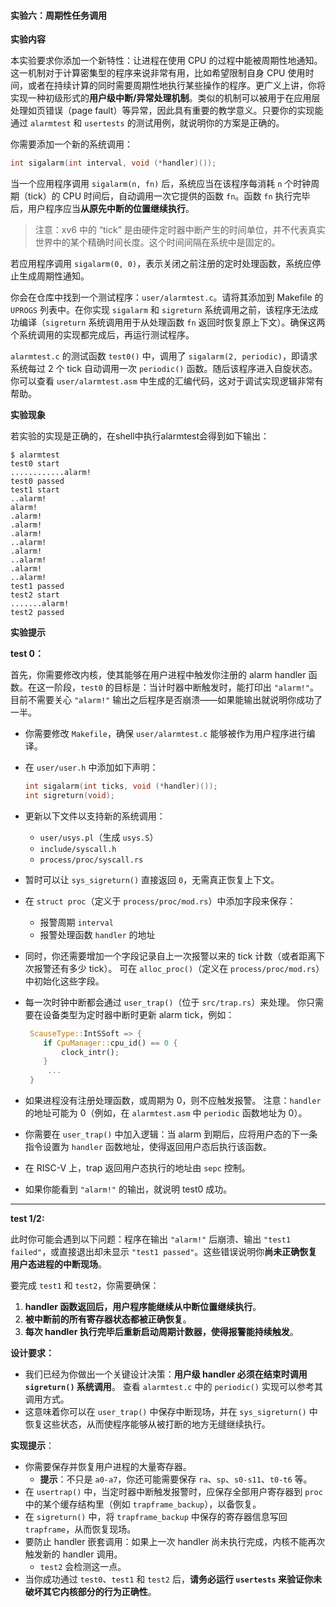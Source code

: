 #### 实验六：周期性任务调用

**实验内容**

本实验要求你添加一个新特性：让进程在使用 CPU 的过程中能被周期性地通知。这一机制对于计算密集型的程序来说非常有用，比如希望限制自身 CPU 使用时间，或者在持续计算的同时需要周期性地执行某些操作的程序。更广义上讲，你将实现一种初级形式的**用户级中断/异常处理机制**。类似的机制可以被用于在应用层处理如页错误（page fault）等异常，因此具有重要的教学意义。只要你的实现能通过 `alarmtest` 和 `usertests` 的测试用例，就说明你的方案是正确的。

你需要添加一个新的系统调用：

```c
int sigalarm(int interval, void (*handler)());
```

当一个应用程序调用 `sigalarm(n, fn)` 后，系统应当在该程序每消耗 `n` 个时钟周期（tick）的 CPU 时间后，自动调用一次它提供的函数 `fn`。函数 `fn` 执行完毕后，用户程序应当**从原先中断的位置继续执行**。

> 注意：xv6 中的 “tick” 是由硬件定时器中断产生的时间单位，并不代表真实世界中的某个精确时间长度。这个时间间隔在系统中是固定的。

若应用程序调用 `sigalarm(0, 0)`，表示关闭之前注册的定时处理函数，系统应停止生成周期性通知。

你会在仓库中找到一个测试程序：`user/alarmtest.c`。请将其添加到 Makefile 的 `UPROGS` 列表中。在你实现 `sigalarm` 和 `sigreturn` 系统调用之前，该程序无法成功编译（`sigreturn` 系统调用用于从处理函数 `fn` 返回时恢复原上下文）。确保这两个系统调用的实现都完成后，再运行测试程序。

`alarmtest.c` 的测试函数 `test0()` 中，调用了 `sigalarm(2, periodic)`，即请求系统每过 2 个 tick 自动调用一次 `periodic()` 函数。随后该程序进入自旋状态。你可以查看 `user/alarmtest.asm` 中生成的汇编代码，这对于调试实现逻辑非常有帮助。

**实验现象**

若实验的实现是正确的，在shell中执行alarmtest会得到如下输出：

```
$ alarmtest
test0 start
............alarm!
test0 passed
test1 start
..alarm!
alarm!
.alarm!
.alarm!
.alarm!
..alarm!
.alarm!
..alarm!
.alarm!
..alarm!
test1 passed
test2 start
.......alarm!
test2 passed
```

**实验提示**

**test 0：**

首先，你需要修改内核，使其能够在用户进程中触发你注册的 alarm handler 函数。在这一阶段，`test0` 的目标是：当计时器中断触发时，能打印出 `"alarm!"`。目前不需要关心 `"alarm!"` 输出之后程序是否崩溃——如果能输出就说明你成功了一半。

- 你需要修改 `Makefile`，确保 `user/alarmtest.c` 能够被作为用户程序进行编译。

- 在 `user/user.h` 中添加如下声明：

  ```c
  int sigalarm(int ticks, void (*handler)());
  int sigreturn(void);
  ```

- 更新以下文件以支持新的系统调用：

  - `user/usys.pl`（生成 `usys.S`）
  - `include/syscall.h`
  - `process/proc/syscall.rs`

- 暂时可以让 `sys_sigreturn()` 直接返回 `0`，无需真正恢复上下文。

- 在 `struct proc`（定义于 `process/proc/mod.rs`）中添加字段来保存：

  - 报警周期 `interval`
  - 报警处理函数 `handler` 的地址

- 同时，你还需要增加一个字段记录自上一次报警以来的 tick 计数（或者距离下次报警还有多少 tick）。
   可在 `alloc_proc()`（定义在 `process/proc/mod.rs`）中初始化这些字段。

- 每一次时钟中断都会通过 `user_trap()`（位于 `src/trap.rs`）来处理。
   你只需要在设备类型为定时器中断时更新 alarm tick，例如：

  ```rust
   ScauseType::IntSSoft => {
      if CpuManager::cpu_id() == 0 {
          clock_intr();
      }
       ...
   }
  ```

- 如果进程没有注册处理函数，或周期为 0，则不应触发报警。
   注意：`handler` 的地址可能为 0（例如，在 `alarmtest.asm` 中 `periodic` 函数地址为 0）。

- 你需要在 `user_trap()` 中加入逻辑：当 alarm 到期后，应将用户态的下一条指令设置为 `handler` 函数地址，使得返回用户态后执行该函数。

- 在 RISC-V 上，trap 返回用户态执行的地址由 `sepc` 控制。

- 如果你能看到 `"alarm!"` 的输出，就说明 test0 成功。

------

**test 1/2:**

此时你可能会遇到以下问题：程序在输出 `"alarm!"` 后崩溃、输出 `"test1 failed"`，或直接退出却未显示 `"test1 passed"`。这些错误说明你**尚未正确恢复用户态进程的中断现场**。

要完成 `test1` 和 `test2`，你需要确保：

1. **handler 函数返回后，用户程序能继续从中断位置继续执行**。
2. **被中断前的所有寄存器状态都被正确恢复**。
3. **每次 handler 执行完毕后重新启动周期计数器，使得报警能持续触发**。

**设计要求：**

- 我们已经为你做出一个关键设计决策：**用户级 handler 必须在结束时调用 `sigreturn()` 系统调用**。
   查看 `alarmtest.c` 中的 `periodic()` 实现可以参考其调用方式。
- 这意味着你可以在 `user_trap()` 中保存中断现场，并在 `sys_sigreturn()` 中恢复这些状态，从而使程序能够从被打断的地方无缝继续执行。

**实现提示**：

- 你需要保存并恢复用户进程的大量寄存器。
  - **提示**：不只是 `a0-a7`，你还可能需要保存 `ra`、`sp`、`s0-s11`、`t0-t6` 等。
- 在 `usertrap()` 中，当定时器中断触发报警时，应保存全部用户寄存器到 `proc` 中的某个缓存结构里（例如 `trapframe_backup`），以备恢复。
- 在 `sigreturn()` 中，将 `trapframe_backup` 中保存的寄存器信息写回 `trapframe`，从而恢复现场。
- 要防止 handler 嵌套调用：如果上一次 handler 尚未执行完成，内核不能再次触发新的 handler 调用。
  - `test2` 会检测这一点。
- 当你成功通过 `test0`、`test1` 和 `test2` 后，**请务必运行 `usertests` 来验证你未破坏其它内核部分的行为正确性**。